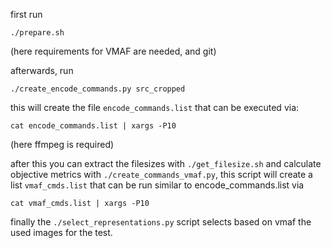 first run

```
./prepare.sh
```
(here requirements for VMAF are needed, and git)

afterwards, run
```
./create_encode_commands.py src_cropped
```

this will create the file `encode_commands.list`
that can be executed via:

```
cat encode_commands.list | xargs -P10
```
(here ffmpeg is required)

after this you can extract the filesizes with `./get_filesize.sh`
and calculate objective metrics with `./create_commands_vmaf.py`,
this script will create a list `vmaf_cmds.list` that can be run similar to encode_commands.list via
```
cat vmaf_cmds.list | xargs -P10
```

finally the `./select_representations.py` script selects based on vmaf the used images for the test.

